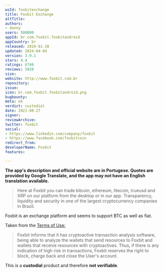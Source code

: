 ```yaml
---
wsId: foxbitexchange
title: Foxbit Exchange
altTitle: 
authors:
- danny
users: 500000
appId: br.com.foxbit.foxbitandroid
appCountry: br
released: 2019-01-28
updated: 2024-04-04
version: 3.9.1
stars: 4.4
ratings: 6740
reviews: 5828
size: 
website: http://www.foxbit.com.br
repository: 
issue: 
icon: br.com.foxbit.foxbitandroid.png
bugbounty: 
meta: ok
verdict: custodial
date: 2021-08-27
signer: 
reviewArchive: 
twitter: foxbit
social:
- https://www.linkedin.com/company/foxbit
- https://www.facebook.com/foxbitcoin
redirect_from: 
developerName: Foxbit
features: 

---
```


**The app's description and official website are in Portugese. Quotes are provided by Google Translate, and the app may not have an English translation available.**

> Here at Foxbit you can trade bitcoin, ethereum, litecoin, trueusd and XRP on our platform from the desktop or in our app. Transparency, liquidity and security in one of the largest cryptocurrency companies in Brazil.

Foxbit is an exchange platform and seems to support BTC as well as fiat.

Taken from the [Terms of Use:](https://foxbit.com.br/termos-uso/)

> Foxbit informs that it has cryptoactive transaction analysis software, being able to analyze the wallets that send resources to Foxbit and wallets that receive resources with cryptoactives. Thus, if there is any indication of high risk in transactions, Foxbit reserves the right to block, charge back and close the User's account.

This is a **custodial** product and therefore **not verifiable**.